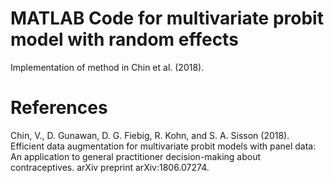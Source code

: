 # MATLAB Code for multivariate probit model with random effects
Implementation of method in Chin et al. (2018).

# References
Chin, V., D. Gunawan, D. G. Fiebig, R. Kohn, and S. A. Sisson (2018). Efficient data augmentation 
for multivariate probit models with panel data: An application to general practitioner decision-making 
about contraceptives. arXiv preprint arXiv:1806.07274.
